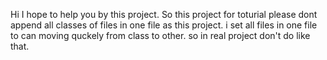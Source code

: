 Hi
I hope to help you by this project.
So this project for toturial please dont append all classes of files in one file as this project.
i set all files in one file to can moving quckely from class to other.
so in real project don't do like that.
